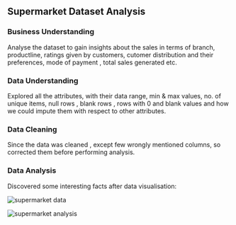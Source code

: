 ## Supermarket Dataset Analysis
### Business Understanding
Analyse the dataset to gain insights about the sales in terms of branch, productline, ratings given by customers,
cutomer distribution and their preferences, mode of payment , total sales generated etc. 

### Data Understanding
Explored all the attributes, with their data range, min & max values, no. of unique items, null rows , blank rows , rows 
with 0 and blank values and how we could impute them with respect to other attributes.

### Data Cleaning
Since the data was cleaned , except few wrongly mentioned columns, so corrected them before performing analysis.

### Data Analysis
Discovered some interesting facts after data visualisation:






![supermarket data](https://github.com/pallavi1230/excel-projects/assets/155734492/bbfaf54e-dcb5-415f-b2d9-7f131c645450)

![supermarket analysis](https://github.com/pallavi1230/excel-projects/assets/155734492/5438d562-9b67-4d61-a30e-2259ac3dcc2e)
